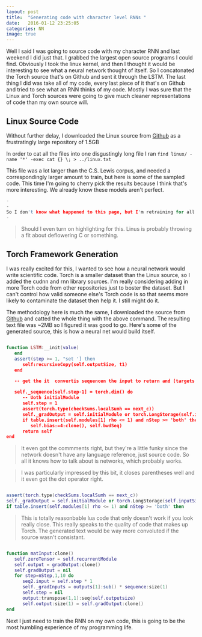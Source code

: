 ```yaml
---
layout: post
title:  "Generating code with character level RNNs "
date:   2016-01-12 23:25:05
categories: NN
image: true
---
```




<!--To start off this **Blog** I thought I would give a history of where Ive been on my short ourney so for, starting with my first encounter with a neural net. A year or so ago I came across an npm package called Synaptic which gives some functions for defining the behavior of artificial neurons.-->

Well I said I was going to source code with my character RNN and last weekend I did just that. I grabbed the largest open source programs I could find. 
Obviously I took the linux kernel, and then I thought it would be interesting to see what a neural network thought of itself. So I concatonated the Torch source 
that's on Github and sent it through the LSTM. The last thing I did was take all of my code, every last piece of it that's on Github and tried to see what an RNN 
thinks of my code. Mostly I was sure that the Linux and Torch sources were going to give much cleaner representations of code than my own source will. 

## Linux Source Code

Without further delay, I downloaded the Linux source from [Github](https://github.com/torvalds/linux) as a frustratingly large repository of 1.5GB

In order to cat all the files into one disgustingly long file I ran `find linux/ -name '*' -exec cat {} \; > ../linux.txt`

This file was a lot larger than the C.S. Lewis corpus, and needed a correspondingly larger amount to train, but here is some of the sampled code. 
This time I'm going to cherry pick the results because I think that's more interesting. We already know these models aren't perfect. 


```c
-
-
So I don't know what happened to this page, but I'm retraining for all these examples right now. Just sit tight for a couple days
-
```

> Should I even turn on highlighting for this. Linus is probably throwing a fit about deflowering C or something. 


## Torch Framework Generation


I was really excited for this, I wanted to see how a neural network would write scientific code. Torch is a smaller dataset than the Linux source, so I added the cudnn and rnn library sources.
I'm really considering adding in more Torch code from other repositories just to boster the dataset. But I can't control how valid someone else's Torch code is so that seems more likely to contaminate the dataset then help it. I still might do it. 

The methodology here is much the same, I downloaded the source from [Github](https://github.com/torch/torch7) and catted the whole thing with the above command.
The resulting text file was ~2MB so I figured it was good to go. Here's some of the generated source, this is how a neural net would build itself. 

```lua 

function LSTM:__init(value)
   end
   assert(step >= 1, "set '] then
      self:recursiveCopy(self.outputSize, t1)
   end

   -- get the it  convertis sequencen the input to return and (targets through forward for layers
   
   self._sequence[self.step-1] = torch.dim() do
      -- Uoth initialModule
      self.step = 1
      assert(torch.type(checkSums.localSumh == next_c)) 
      self._gradOutput = self.initialModule or torch.LongStorage(self.inputSize, output:size(2))
      if table.insert(self.modules[1] rho <= 1) and nStep >= 'both' then
         self.bias:=4:clone(), self.bwdSeq)
      return self
end

```

> It even got the commments right, but they're a little funky since the network doesn't have any language reference, just source code. 
> So all it knows how to talk about is networks, which probably works. 

> I was particularly impressed by this bit, it closes parentheses well and it even got the dot operator right. 

```lua

assert(torch.type(checkSums.localSumh == next_c)) 
self._gradOutput = self.initialModule or torch.LongStorage(self.inputSize, output:size(2))
if table.insert(self.modules[1] rho <= 1) and nStep >= 'both' then

```

> This is totally reasonbable lua code that only doesn't work if you look really close. This really speaks to the quality of code that makes up Torch.
> The generated text would be way more convoluted if the source wasn't consistant. 

```lua

function matInput:clone()
   self.zeroTensor = self.recurrentModule
   self.output = gradOutput:clone()
   self.gradOutput = nil
   for step=nStep,1,10 do
      seq2.input = self.step * 1
      self._gradInputs = outputs[1]:sub() * sequence:size(1) 
      self.step = nil
      output:transpose(1,1):seq(self.outputsize)
      self.output:size(1) = self.gradOutput:clone()
end

```



Next I just need to train the RNN on my own code, this is going to be the most humbling experience of my programming life. 


